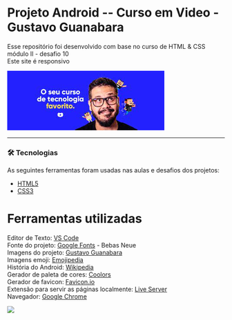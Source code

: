 # Projeto Android -- Curso em Video - Gustavo Guanabara 

Esse repositório foi desenvolvido com base no curso de HTML & CSS módulo II - desafio 10 <br>
Este site é responsivo 

![Curso em Video](./imagens/cursoemvideo.jpg 'Curso em Video')

---
### 🛠 Tecnologias

As seguintes ferramentas foram usadas nas aulas e desafios dos projetos:

- [HTML5](https://developer.mozilla.org/pt-BR/docs/Web/HTML)
- [CSS3](https://developer.mozilla.org/pt-BR/docs/Web/CSS)

# Ferramentas utilizadas

Editor de Texto: [VS Code](https://code.visualstudio.com/)  
Fonte do projeto: [Google Fonts](https://fonts.google.com/) - Bebas Neue <br>
Imagens do projeto: [Gustavo Guanabara](https://github.com/gustavoguanabara/html-css/tree/master/desafios/modulo-02/d010) <br>
Imagens emoji: [Emojipedia](https://emojipedia.org/)  
História do Android: [Wikipedia](https://pt.wikipedia.org/wiki/Android) <br>
Gerador de paleta de cores: [Coolors](https://coolors.co)   
Gerador de favicon: [Favicon.io](https://link-url-here.org)  
Extensão para servir as páginas localmente: [Live Server](https://marketplace.visualstudio.com/items?itemName=ritwickdey.LiveServer)  
Navegador: [Google Chrome](https://chromeenterprise.google/intl/pt_br/)


 <img src="https://img.shields.io/static/v1?label=DEV&message=Darcisio Almeida&color=7159c1&style=for-the-badge&logo=ghost"/>
